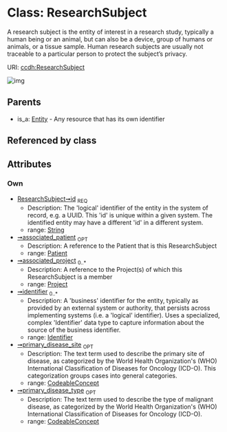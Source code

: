 
# Class: ResearchSubject


A research subject is the entity of interest in a research study, typically a human being or an animal, but can also be a device, group of humans or animals, or a tissue sample. Human research subjects are usually not traceable to a particular person to protect the subject’s privacy.

URI: [ccdh:ResearchSubject](https://example.org/ccdh/ResearchSubject)


![img](images/ResearchSubject.svg)

## Parents

 *  is_a: [Entity](Entity.md) - Any resource that has its own identifier

## Referenced by class


## Attributes


### Own

 * [ResearchSubject➞id](ResearchSubject_id.md)  <sub>REQ</sub>
     * Description: The 'logical' identifier of the entity in the system of record, e.g. a UUID.  This 'id' is unique within a given system. The identified entity may have a different 'id' in a different system.
     * range: [String](types/String.md)
 * [➞associated_patient](researchSubject__associated_patient.md)  <sub>OPT</sub>
     * Description: A reference to the Patient that is this ResearchSubject
     * range: [Patient](Patient.md)
 * [➞associated_project](researchSubject__associated_project.md)  <sub>0..*</sub>
     * Description: A reference to the Project(s) of which this ResearchSubject is a member
     * range: [Project](Project.md)
 * [➞identifier](researchSubject__identifier.md)  <sub>0..*</sub>
     * Description: A 'business' identifier for the entity, typically as provided by an external system or authority, that persists across implementing systems  (i.e. a  'logical' identifier). Uses a specialized, complex 'Identifier' data type to capture information about the source of the business identifier. 
     * range: [Identifier](Identifier.md)
 * [➞primary_disease_site](researchSubject__primary_disease_site.md)  <sub>OPT</sub>
     * Description: The text term used to describe the primary site of disease, as categorized by the World Health Organization's (WHO) International Classification of Diseases for Oncology (ICD-O). This categorization groups cases into general categories.
     * range: [CodeableConcept](CodeableConcept.md)
 * [➞primary_disease_type](researchSubject__primary_disease_type.md)  <sub>OPT</sub>
     * Description: The text term used to describe the type of malignant disease, as categorized by the World Health Organization's (WHO) International Classification of Diseases for Oncology (ICD-O). 
     * range: [CodeableConcept](CodeableConcept.md)
